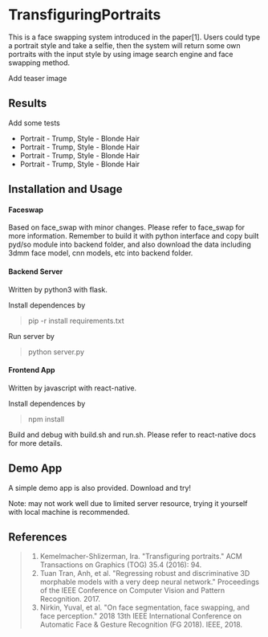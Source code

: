 # TransfiguringPortraits
This is a face swapping system introduced in the paper[1]. Users could type a portrait style and take a selfie, then the system will return some own portraits with the input style by using image search engine and face swapping method.

Add teaser image

## Results
Add some tests

- Portrait - Trump, Style - Blonde Hair
- Portrait - Trump, Style - Blonde Hair
- Portrait - Trump, Style - Blonde Hair
- Portrait - Trump, Style - Blonde Hair

## Installation and Usage

#### Faceswap
Based on face_swap with minor changes. Please refer to face_swap for more information. Remember to build it with python interface and copy built pyd/so module into backend folder, and also download the data including 3dmm face model, cnn models, etc into backend folder.

#### Backend Server
Written by python3 with flask. 

Install dependences by 
> pip -r install requirements.txt

Run server by
> python server.py

#### Frontend App
Written by javascript with react-native.

Install dependences by 
> npm install 

Build and debug with build.sh and run.sh. Please refer to react-native docs for more details.



## Demo App
A simple demo app is also provided. Download and try!

Note: may not work well due to limited server resource, trying it yourself with local machine is recommended. 

## References
>1. Kemelmacher-Shlizerman, Ira. "Transfiguring portraits." ACM Transactions on Graphics (TOG) 35.4 (2016): 94.
>2. Tuan Tran, Anh, et al. "Regressing robust and discriminative 3D morphable models with a very deep neural network." Proceedings of the IEEE Conference on Computer Vision and Pattern Recognition. 2017.
>3. Nirkin, Yuval, et al. "On face segmentation, face swapping, and face perception." 2018 13th IEEE International Conference on Automatic Face & Gesture Recognition (FG 2018). IEEE, 2018.